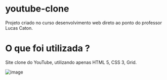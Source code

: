 # youtube-clone
Projeto criado no curso desenvolvimento web direto ao ponto do professor Lucas Caton.

# O que foi utilizada ?
Site clone do YouTube, utilizando apenas HTML 5, CSS 3, Grid.

![image](https://user-images.githubusercontent.com/8063437/169072111-4b5f6d88-0f56-407d-b1cb-7ecce4b80e01.png)
